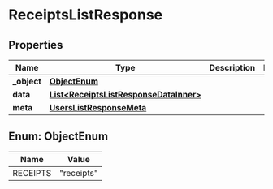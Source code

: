 

# ReceiptsListResponse


## Properties

| Name | Type | Description | Notes |
|------------ | ------------- | ------------- | -------------|
|**_object** | [**ObjectEnum**](#ObjectEnum) |  |  |
|**data** | [**List&lt;ReceiptsListResponseDataInner&gt;**](ReceiptsListResponseDataInner.md) |  |  |
|**meta** | [**UsersListResponseMeta**](UsersListResponseMeta.md) |  |  |



## Enum: ObjectEnum

| Name | Value |
|---- | -----|
| RECEIPTS | &quot;receipts&quot; |



